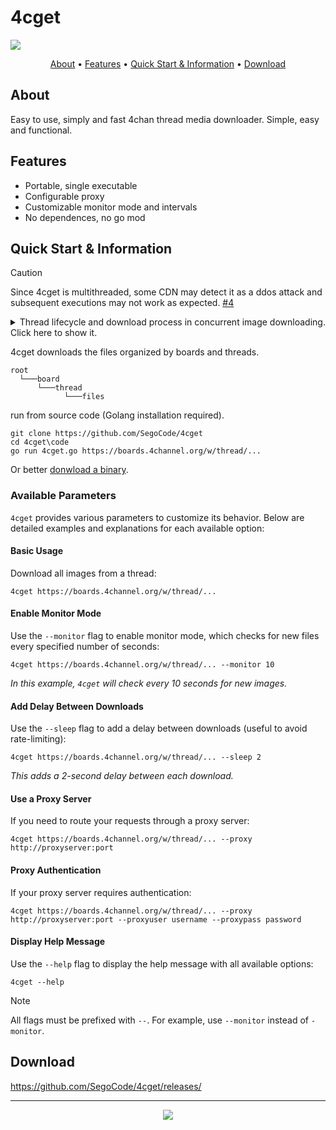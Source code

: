 # 4cget
<img  src="https://raw.githubusercontent.com/SegoCode/4cget/main/media/demo1.3.gif">

<p align="center">
  <a href="#about">About</a> •
  <a href="#features">Features</a> •
  <a href="#quick-start--information">Quick Start & Information</a> •
  <a href="#download">Download</a> 
</p>

## About
Easy to use, simply and fast 4chan thread media downloader. Simple, easy and functional.

## Features

- Portable, single executable
- Configurable proxy
- Customizable monitor mode and intervals
- No dependences, no go mod

## Quick Start & Information

> [!CAUTION]
> Since 4cget is multithreaded, some CDN may detect it as a ddos attack and subsequent executions may not work as expected. [#4](https://github.com/SegoCode/4cget/issues/4)

<details>
  <summary>Thread lifecycle and download process in concurrent image downloading. Click here to show it.</summary> 
  <p align="center"><img src="https://raw.githubusercontent.com/SegoCode/4cget/main/media/diagram.png"></p>
</details>

4cget downloads the files organized by boards and threads.

```shell
root
  └───board
      └───thread
            └───files
```

run from source code (Golang installation required).

```shell
git clone https://github.com/SegoCode/4cget
cd 4cget\code
go run 4cget.go https://boards.4channel.org/w/thread/...
```
Or better [donwload a binary](https://github.com/SegoCode/4cget/releases).

### Available Parameters

`4cget` provides various parameters to customize its behavior. Below are detailed examples and explanations for each available option:

#### Basic Usage

Download all images from a thread:

```shell
4cget https://boards.4channel.org/w/thread/...
```

#### Enable Monitor Mode

Use the `--monitor` flag to enable monitor mode, which checks for new files every specified number of seconds:

```shell
4cget https://boards.4channel.org/w/thread/... --monitor 10
```

*In this example, `4cget` will check every 10 seconds for new images.*

####  Add Delay Between Downloads

Use the `--sleep` flag to add a delay between downloads (useful to avoid rate-limiting):

```shell
4cget https://boards.4channel.org/w/thread/... --sleep 2
```

*This adds a 2-second delay between each download.*

#### Use a Proxy Server

If you need to route your requests through a proxy server:

```shell
4cget https://boards.4channel.org/w/thread/... --proxy http://proxyserver:port
```

#### Proxy Authentication

If your proxy server requires authentication:

```shell
4cget https://boards.4channel.org/w/thread/... --proxy http://proxyserver:port --proxyuser username --proxypass password
```

#### Display Help Message

Use the `--help` flag to display the help message with all available options:

```shell
4cget --help
```

> [!NOTE]
> All flags must be prefixed with `--`. For example, use `--monitor` instead of `-monitor`.


## Download

https://github.com/SegoCode/4cget/releases/

---
<p align="center"><a href="https://github.com/SegoCode/4cget/graphs/contributors">
  <img src="https://contrib.rocks/image?repo=SegoCode/4cget" />
</a></p>
